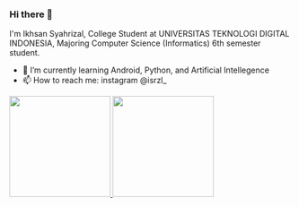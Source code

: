 ### Hi there 👋

I'm Ikhsan Syahrizal, College Student at UNIVERSITAS TEKNOLOGI DIGITAL INDONESIA, 
Majoring Computer Science (Informatics)  6th semester student. 

- 🌱 I’m currently learning Android, Python, and Artificial Intellegence
- 📫 How to reach me: instagram @isrzl_


<p align="left">
<a href="https://github.com/ikhsansyahrizal">
  <img height="180em" src="https://github-readme-stats-eight-theta.vercel.app/api?username=ikhsansyahrizal&show_icons=true&theme=algolia&include_all_commits=true&count_private=true"/>
  <img height="180em" src="https://github-readme-stats-eight-theta.vercel.app/api/top-langs/?username=ikhsansyahrizal&layout=compact&langs_count=8&theme=algolia"/>
</a>
</p>
